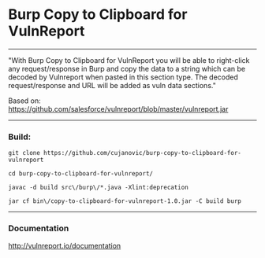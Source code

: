 # Burp Copy to Clipboard for VulnReport

***

"With Burp Copy to Clipboard for VulnReport you will be able to right-click any request/response in Burp and copy the data to a string which can be decoded by Vulnreport when pasted in this section type. The decoded request/response and URL will be added as vuln data sections."

Based on: https://github.com/salesforce/vulnreport/blob/master/vulnreport.jar

***

### Build:
`git clone https://github.com/cujanovic/burp-copy-to-clipboard-for-vulnreport`

`cd burp-copy-to-clipboard-for-vulnreport/`

`javac -d build src\/burp\/*.java -Xlint:deprecation`

`jar cf bin\/copy-to-clipboard-for-vulnreport-1.0.jar -C build burp`

***

### Documentation
http://vulnreport.io/documentation
